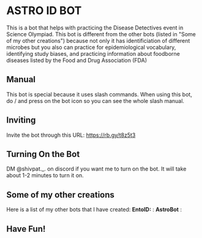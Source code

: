 # ASTRO ID BOT

This is a bot that helps with practicing the Disease Detectives event in Science Olympiad. This bot is different from the other bots (listed in "Some of my other creations") because not only it has identificiation of
different microbes but you also can practice for epidemiological vocabulary, identifying study biases, and practicing information about foodborne diseases listed by the Food and Drug Association (FDA)

## Manual

This bot is special because it uses slash commands. When using this bot, do / and press on the bot icon so you can see the whole slash manual. 

## Inviting

Invite the bot through this URL: https://rb.gy/t8z5t3

## Turning On the Bot

DM @shivpat._. on discord if you want me to turn on the bot. It will take about 1-2 minutes to turn it on.

## Some of my other creations

Here is a list of my other bots that I have created:
**EntoID:** :
**AstroBot** : 

## Have Fun!
